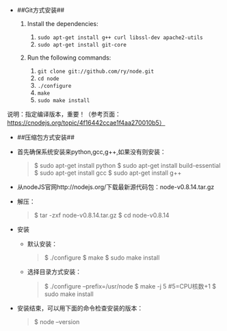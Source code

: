 * ##Git方式安装##

    1.  Install the dependencies:
        1. `sudo apt-get install g++ curl libssl-dev apache2-utils`
        2. `sudo apt-get install git-core`

    2. Run the following commands:
        1. `git clone git://github.com/ry/node.git`
        2. `cd node`
        3. `./configure`
        4. `make`
        5. `sudo make install`

说明：指定编译版本，重要！（参考页面：https://cnodejs.org/topic/4f16442ccae1f4aa270010b5）
      
* ##压缩包方式安装##

* 首先确保系统安装来python,gcc,g++,如果没有则安装：
    >$ sudo apt-get install python
    >$ sudo apt-get install build-essential
    >$ sudo apt-get install gcc
    >$ sudo apt-get install g++

* 从nodeJS官网http://nodejs.org/下载最新源代码包：node-v0.8.14.tar.gz
* 解压：
    >$ tar -zxf node-v0.8.14.tar.gz
    >$ cd node-v0.8.14

*  安装
    * 默认安装：
        >$ ./configure
        >$ make
        >$ sudo make install

    * 选择目录方式安装：
        >$ ./configure –prefix=/usr/node
        >$ make -j 5 #5=CPU核数+1
        >$ sudo make install

* 安装结束，可以用下面的命令检查安装的版本：
    >$ node –version


